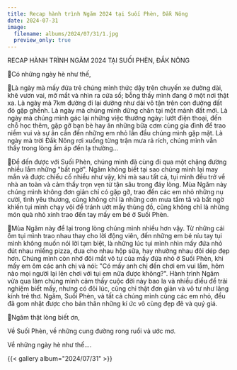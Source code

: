 ```yaml
---
title: Recap hành trình Ngăm 2024 tại Suối Phèn, Đắk Nông
date: 2024-07-31
image:
  filename: albums/2024/07/31/1.jpg
  preview_only: true
---
```


RECAP HÀNH TRÌNH NGĂM 2024 TẠI SUỐI PHÈN, ĐẮK NÔNG

🌱Có những ngày hè như thế,

🌱Là ngày mà mấy đứa trẻ chúng mình thức dậy trên chuyến xe đường dài, khẽ vươn vai, mở mắt và nhìn ra cửa sổ; bỗng thấy mình đang ở một nơi thật xa. Là ngày mà 7km đường đi lại dường như dài vô tận trên con đường đất đỏ gập ghềnh. Là ngày mà chúng mình dừng chân tại một mảnh đất mới. Là ngày mà chúng mình gác lại những việc thường ngày: lướt điện thoại, đến chỗ học thêm, gặp gỡ bạn bè hay ăn những bữa cơm cùng gia đình để trao niềm vui và sự ân cần đến những em nhỏ lần đầu chúng mình gặp mặt. Là ngày mà trời Đắk Nông rơi xuống từng trận mưa rả rích, chúng mình vẫn thấy trong lòng ấm áp đến lạ thường...

🌱Để đến được với Suối Phèn, chúng mình đã cùng đi qua một chặng đường nhiều lắm những "bất ngờ". Ngăm không biết tại sao chúng mình lại may mắn và được chiếu cố nhiều như vậy, khi mà sau tất cả, tụi mình đều trở về nhà an toàn và cảm thấy trọn vẹn từ tận sâu trong đáy lòng. Mùa Ngăm này chúng mình không đơn giản chỉ có gặp gỡ, trao đến các em nhỏ những nụ cười, tình yêu thương, cũng không chỉ là những cơn mưa tầm tã và bất ngờ khiến tụi mình chạy vội để tránh ướt mấy thùng đồ, cũng không chỉ là những món quà nhỏ xinh trao đến tay mấy em bé ở Suối Phèn.

🌱Mùa Ngăm này để lại trong lòng chúng mình nhiều hơn vậy. Từ những cái ôm tụi mình trao nhau thay cho lời động viên, đến những em bé níu tay tụi mình không muốn nói lời tạm biệt, là những lúc tụi mình nhìn mấy đứa nhỏ đút nhau miếng pizza, đưa cho nhau hộp sữa, hay nhường nhau đôi dép đẹp hơn. Chúng mình còn nhớ đôi mắt vô tư của mấy đứa nhỏ ở Suối Phèn, khi mấy em ôm các anh chị và nói: "Có mấy anh chị đến chơi em vui lắm, hôm nào mọi người lại lên chơi với tụi em nữa được không?". Hành trình Ngăm vừa qua làm chúng mình cảm thấy cuộc đời này bao la và nhiều điều để trải nghiệm biết mấy, nhưng có đôi lúc, cũng chỉ thật đơn giản và vô tư như lăng kính trẻ thơ. Ngăm, Suối Phèn, và tất cả chúng mình cùng các em nhỏ, đều đã gom nhặt được cho bản thân những kí ức vô cùng đẹp đẽ và quý giá.

🌱Ngăm thật lòng biết ơn,

Về Suối Phèn, về những cung đường rong ruổi và ước mơ.

Về những ngày hè như thế....

{{< gallery album="2024/07/31" >}}
